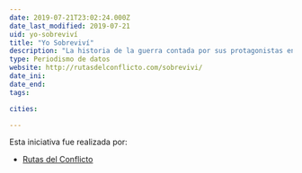 ```yaml
---
date: 2019-07-21T23:02:24.000Z
date_last_modified: 2019-07-21
uid: yo-sobreviví
title: "Yo Sobreviví"
description: "La historia de la guerra contada por sus protagonistas en el marco del conflicto armado en Colombia."
type: Periodismo de datos
website: http://rutasdelconflicto.com/sobrevivi/
date_ini: 
date_end: 
tags:

cities: 

---
```


Esta iniciativa fue realizada por:

- [Rutas del Conflicto](/i/rutas-del-conflicto.html)
